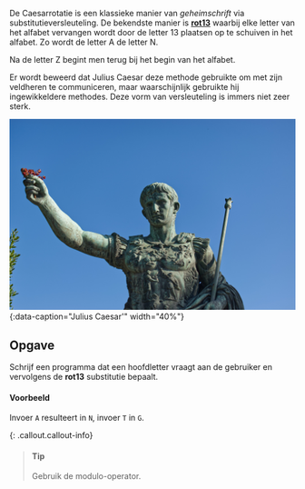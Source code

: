 De Caesarrotatie is een klassieke manier van *geheimschrift* via substitutieversleuteling. De bekendste manier is <a href='https://nl.wikipedia.org/wiki/Rot13' target='_blank'>**rot13**</a> waarbij elke letter van het alfabet vervangen wordt door de letter 13 plaatsen op te schuiven in het alfabet. Zo wordt de letter A de letter N.

Na de letter Z begint men terug bij het begin van het alfabet.

Er wordt beweerd dat Julius Caesar deze methode gebruikte om met zijn veldheren te communiceren, maar waarschijnlijk gebruikte hij ingewikkeldere methodes. Deze vorm van versleuteling is immers niet zeer sterk.

![Julius Caesar](media/caesar.jpg "Julius Caesar"){:data-caption="Julius Caesar'" width="40%"}

## Opgave

Schrijf een programma dat een hoofdletter vraagt aan de gebruiker en vervolgens de **rot13** substitutie bepaalt.

#### Voorbeeld
Invoer `A` resulteert in `N`, invoer `T` in `G`.

{: .callout.callout-info}
> #### Tip
> Gebruik de modulo-operator.